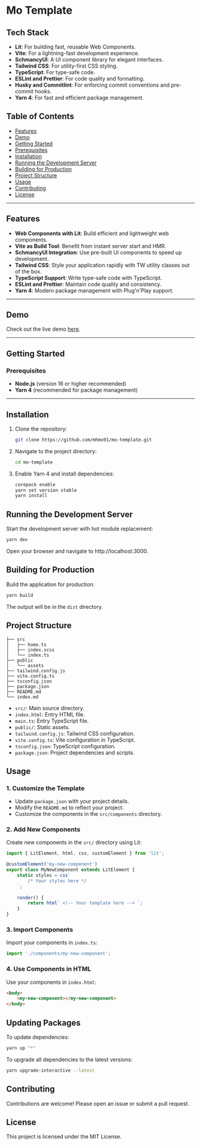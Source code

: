 # Mo Template

## Tech Stack

- **Lit**: For building fast, reusable Web Components.
- **Vite**: For a lightning-fast development experience.
- **SchmancyUI**: A UI component library for elegant interfaces.
- **Tailwind CSS**: For utility-first CSS styling.
- **TypeScript**: For type-safe code.
- **ESLint and Prettier**: For code quality and formatting.
- **Husky and Commitlint**: For enforcing commit conventions and pre-commit hooks.
- **Yarn 4**: For fast and efficient package management.

## Table of Contents

- [Features](#features)
- [Demo](#demo)
- [Getting Started](#getting-started)
- [Prerequisites](#prerequisites)
- [Installation](#installation)
- [Running the Development Server](#running-the-development-server)
- [Building for Production](#building-for-production)
- [Project Structure](#project-structure)
- [Usage](#usage)
- [Contributing](#contributing)
- [License](#license)

---

## Features

- **Web Components with Lit**: Build efficient and lightweight web components.
- **Vite as Build Tool**: Benefit from instant server start and HMR.
- **SchmancyUI Integration**: Use pre-built UI components to speed up development.
- **Tailwind CSS**: Style your application rapidly with TW utility classes out of the box.
- **TypeScript Support**: Write type-safe code with TypeScript.
- **ESLint and Prettier**: Maintain code quality and consistency.
- **Yarn 4**: Modern package management with Plug'n'Play support.

---

## Demo

Check out the live demo [here](https://mo-template.netlify.app/).

---

## Getting Started

### Prerequisites

- **Node.js** (version 16 or higher recommended)
- **Yarn 4** (recommended for package management)

---

## Installation

1. Clone the repository:

   ```bash
   git clone https://github.com/mhmo91/mo-template.git
   ```

2. Navigate to the project directory:

   ```bash
   cd mo-template
   ```

3. Enable Yarn 4 and install dependencies:

   ```bash
   corepack enable
   yarn set version stable
   yarn install
   ```

## Running the Development Server

Start the development server with hot module replacement:

```bash
yarn dev
```

Open your browser and navigate to http://localhost:3000.

## Building for Production

Build the application for production:

```bash
yarn build
```

The output will be in the `dist` directory.

## Project Structure

```
├── src
│   ├── home.ts
│   ├── index.scss
│   └── index.ts
├── public
│   └── assets
├── tailwind.config.js
├── vite.config.ts
├── tsconfig.json
├── package.json
├── README.md
└── index.md
```

- `src/`: Main source directory.
- `index.html`: Entry HTML file.
- `main.ts`: Entry TypeScript file.
- `public/`: Static assets.
- `tailwind.config.js`: Tailwind CSS configuration.
- `vite.config.ts`: Vite configuration in TypeScript.
- `tsconfig.json`: TypeScript configuration.
- `package.json`: Project dependencies and scripts.

## Usage

### 1. Customize the Template

- Update `package.json` with your project details.
- Modify the `README.md` to reflect your project.
- Customize the components in the `src/components` directory.

### 2. Add New Components

Create new components in the `src/` directory using Lit:

```ts
import { LitElement, html, css, customElement } from 'lit';

@customElement('my-new-component')
export class MyNewComponent extends LitElement {
    static styles = css`
        /* Your styles here */
    `;
    
    render() {
        return html` <!-- Your template here --> `;
    }
}
```

### 3. Import Components

Import your components in `index.ts`:

```ts
import './components/my-new-component';
```

### 4. Use Components in HTML

Use your components in `index.html`:

```html
<body>
    <my-new-component></my-new-component>
</body>
```

## Updating Packages

To update dependencies:

```bash
yarn up "*"
```

To upgrade all dependencies to the latest versions:

```bash
yarn upgrade-interactive --latest
```

## Contributing

Contributions are welcome! Please open an issue or submit a pull request.

## License

This project is licensed under the MIT License.

